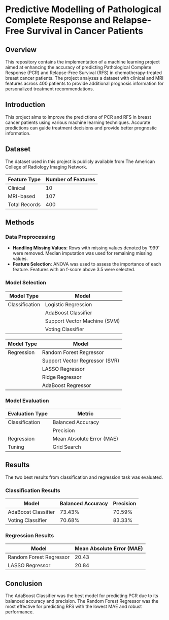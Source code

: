 # Predictive Modelling of Pathological Complete Response and Relapse-Free Survival in Cancer Patients

## Overview
This repository contains the implementation of a machine learning project aimed at enhancing the accuracy of predicting Pathological Complete Response (PCR) and Relapse-Free Survival (RFS) in chemotherapy-treated breast cancer patients. The project analyzes a dataset with clinical and MRI features across 400 patients to provide additional prognosis information for personalized treatment recommendations.

## Introduction
This project aims to improve the predictions of PCR and RFS in breast cancer patients using various machine learning techniques. Accurate predictions can guide treatment decisions and provide better prognostic information.

## Dataset
The dataset used in this project is publicly available from The American College of Radiology Imaging Network.

| Feature Type | Number of Features |
|--------------|--------------------|
| Clinical     | 10                 |
| MRI-based    | 107                |
| Total Records| 400                |

## Methods

### Data Preprocessing
- **Handling Missing Values**: Rows with missing values denoted by '999' were removed. Median imputation was used for remaining missing values.
- **Feature Selection**: ANOVA was used to assess the importance of each feature. Features with an f-score above 3.5 were selected.

### Model Selection

| Model Type      | Model                         |
|-----------------|-------------------------------|
| Classification  | Logistic Regression           |
|                 | AdaBoost Classifier           |
|                 | Support Vector Machine (SVM)  |
|                 | Voting Classifier             |

| Model Type      | Model                         |
|-----------------|-------------------------------|
| Regression      | Random Forest Regressor       |
|                 | Support Vector Regressor (SVR)|
|                 | LASSO Regressor               |
|                 | Ridge Regressor               |
|                 | AdaBoost Regressor            |

### Model Evaluation

| Evaluation Type | Metric                     |
|-----------------|----------------------------|
| Classification  | Balanced Accuracy          |
|                 | Precision                  |
| Regression      | Mean Absolute Error (MAE)  |
| Tuning          | Grid Search                |

## Results

The two best results from classification and regression task was evaluated.

### Classification Results

| Model                 | Balanced Accuracy | Precision |
|-----------------------|-------------------|-----------|
| AdaBoost Classifier   | 73.43%            | 70.59%    |
| Voting Classifier     | 70.68%            | 83.33%    |

### Regression Results

| Model                  | Mean Absolute Error (MAE) |
|------------------------|---------------------------|
| Random Forest Regressor| 20.43                     |
| LASSO Regressor        | 20.84                     |


## Conclusion
The AdaBoost Classifier was the best model for predicting PCR due to its balanced accuracy and precision. The Random Forest Regressor was the most effective for predicting RFS with the lowest MAE and robust performance.
